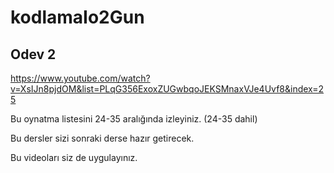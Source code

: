 # kodlamaIo2Gun
## Odev 2 


<https://www.youtube.com/watch?v=XsIJn8pjdOM&list=PLqG356ExoxZUGwbqoJEKSMnaxVJe4Uvf8&index=25>

Bu oynatma listesini 24-35 aralığında izleyiniz. (24-35 dahil)

Bu dersler sizi sonraki derse hazır getirecek.

Bu videoları siz de uygulayınız.
